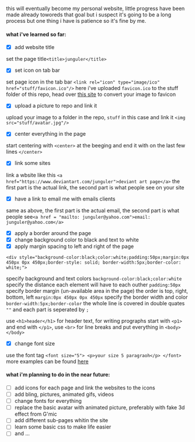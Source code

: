 this will eventually become my personal website, little progress have been made already toworeds that goal but i suspect it's going to be a long process but one thing i have is patience so it's fine by me.

#### what i've learned so far:
- [x] add website title 

set the page title`<title>junguler</title>` 

- [x] set icon on tab bar

set page icon in the tab bar `<link rel="icon" type="image/ico" href="stuff/favicon.ico"/>` here i've uploaded `favicon.ico` to the stuff folder of this repo, head over [this site](https://iconifier.net/) to convert your image to favicon

- [x] upload a picture to repo and link it 

upload your image to a folder in the repo, `stuff` in this case and link it `<img src="stuff/avatar.jpg"/>`

- [x] center everything in the page

start centering with `<center>` at the beeging and end it with on the last few lines `</center>`

- [x] link some sites

link a wbsite like this `<a href="https://www.deviantart.com/junguler">deviant art page</a>` the first part is the actual link, the second part is what people see on your site

- [x] have a link to email me with emails clients

same as above, the first part is the actual email, the second part is what people see`<a href = "mailto: junguler@yahoo.com">email: junguler@yahoo.com</a>`

- [X] apply a border around the page
- [X] change background color to black and text to white
- [X] apply margin spacing to left and right of the page

```
<div style="background-color:black;color:white;padding:50px;margin:0px 450px 0px 450px;border-style: solid; border-width:5px;border-color: white;">
```
specify background and text colors `background-color:black;color:white` specify the distance each element will have to each outher `padding:50px` specify border margin (un-available area in the page) the order is top, right, bottom, left `margin:0px 450px 0px 450px` specify the border width and color `border-width:5px;border-color` the whole line is covered in double quates `""` and each part is seperated by `;`

use `<h1>header</h1>` for header text, for writing prographs start with `<p1>` and end with `</p1>`, use `<br>` for line breaks and put everything in `<body></body>`

- [X] change font size

use the font tag `<font size="5"> <p>your size 5 paragraoh</p> </font>` more examples can be found [here](https://www.tutorialspoint.com/html/html_fonts.htm)

#### what i'm planning to do in the near future:
- [ ] add icons for each page and link the websites to the icons
- [ ] add bling, pictures, animated gifs, videos
- [ ] change fonts for everything
- [ ] replace the basic avatar with animated picture, preferably with fake 3d effect from G'mic
- [ ] add different sub-pages whitin the site
- [ ] learn some basic css to make life easier
- [ ] and ...
